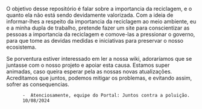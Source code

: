 O objetivo desse repositório é falar sobre a importancia da reciclagem, e o quanto ela não está sendo devidamente valorizada.
Com a ideia de informar-lhes a respeito da importancia da reciclagem ao meio ambiente, eu e a minha dupla de trabalho, pretende fazer um site para conscientizar as pessoas a importancia
da reciclagem e comove-las a pressionar o governo, para que tome as devidas medidas e iniciativas para preservar o nosso ecosistema.

Se porventura estiver interessado em ler a nossa wiki, adoraríamos que se juntasse com o nosso projeto e apoiar esta causa.
Estamos super animadas, caso queira esperar pela as nossas novas atualizações.
Acreditamos que juntos, podemos mitigar os problemas, e evitando assim, sofrer as consequencias.

          -  Atenciosamente, equipe do Portal: Juntos contra a poluição.
          10/08/2024
